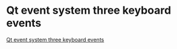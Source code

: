 # Qt event system three keyboard events
[Qt event system three keyboard events](https://aiwithcloud.com/2022/09/19/qt_event_system_three_keyboard_events/)